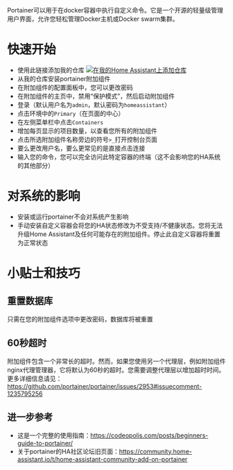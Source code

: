 Portainer可以用于在docker容器中执行自定义命令。它是一个开源的轻量级管理用户界面，允许您轻松管理Docker主机或Docker swarm集群。

# 快速开始
- 使用此链接添加我的仓库
[![在我的Home Assistant上添加仓库][repository-badge]][repository-url]
- 从我的仓库安装portainer附加组件
- 在附加组件的配置面板中，您可以更改密码
- 在附加组件的主页中，禁用“保护模式”，然后启动附加组件
- 登录（默认用户名为`admin`，默认密码为`homeassistant`）
- 点击环境中的`Primary`（在页面的中心）
- 在左侧菜单栏中点击`Containers`
- 增加每页显示的项目数量，以查看您所有的附加组件
- 点击所选附加组件名称旁边的符号`>_`打开控制台页面
- 要么更改用户名，要么更常见的是直接点击连接
- 输入您的命令，您可以完全访问此特定容器的终端（这不会影响您的HA系统的其他部分）

# 对系统的影响
- 安装或运行portainer不会对系统产生影响
- 手动安装自定义容器会将您的HA状态修改为不受支持/不健康状态。您将无法升级Home Assistant及任何可能存在的附加组件。停止此自定义容器将重置为正常状态

# 小贴士和技巧

## 重置数据库
只需在您的附加组件选项中更改密码，数据库将被重置

## 60秒超时
附加组件包含一个非常长的超时。然而，如果您使用另一个代理层，例如附加组件nginx代理管理器，它将默认为60秒的超时。您需要调整代理层以增加超时时间。更多详细信息请见：https://github.com/portainer/portainer/issues/2953#issuecomment-1235795256

## 进一步参考
- 这是一个完整的使用指南：https://codeopolis.com/posts/beginners-guide-to-portainer/
- 关于portainer的HA社区论坛旧页面：https://community.home-assistant.io/t/home-assistant-community-add-on-portainer

[repository-badge]: https://img.shields.io/badge/Add%20repository%20to%20my-Home%20Assistant-41BDF5?logo=home-assistant&style=for-the-badge
[repository-url]: https://my.home-assistant.io/redirect/supervisor_add_addon_repository/?repository_url=https%3A%2F%2Fgithub.com%2Falexbelgium%2Fhassio-addons